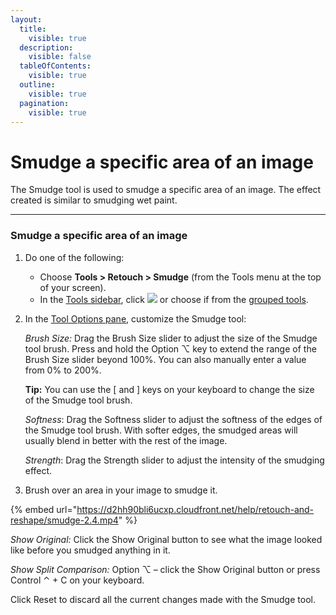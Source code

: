 ```yaml
---
layout:
  title:
    visible: true
  description:
    visible: false
  tableOfContents:
    visible: true
  outline:
    visible: true
  pagination:
    visible: true
---
```


# Smudge a specific area of an image

The Smudge tool is used to smudge a specific area of an image. The effect created is similar to smudging wet paint.

***

### Smudge a specific area of an image

1. Do one of the following:
   * Choose **Tools > Retouch > Smudge** (from the Tools menu at the top of your screen).
   * In the [Tools sidebar](https://www.pixelmator.com/support/guide/pixelmator-pro/#glossary), click ![](https://help.pixelmator.com/pixelmator-pro/3.5/assets/English/1586516270000.png) or choose if from the [grouped tools](https://www.pixelmator.com/support/guide/pixelmator-pro/#glossary).
2.  In the [Tool Options pane](https://www.pixelmator.com/support/guide/pixelmator-pro/#glossary), customize the Smudge tool:

    _Brush Size:_ Drag the Brush Size slider to adjust the size of the Smudge tool brush. Press and hold the Option ⌥ key to extend the range of the Brush Size slider beyond 100%. You can also manually enter a value from 0% to 200%. 

    &#x20;**Tip:** You can use the \[ and ] keys on your keyboard to change the size of the Smudge tool brush.

    _Softness_: Drag the Softness slider to adjust the softness of the edges of the Smudge tool brush. With softer edges, the smudged areas will usually blend in better with the rest of the image.

    _Strength_: Drag the Strength slider to adjust the intensity of the smudging effect. 
3. Brush over an area in your image to smudge it.

{% embed url="https://d2hh90bli6ucxp.cloudfront.net/help/retouch-and-reshape/smudge-2.4.mp4" %}

_Show Original:_ Click the Show Original button to see what the image looked like before you smudged anything in it.

_Show Split Comparison:_ Option ⌥ – click the Show Original button or press Control ⌃ + C on your keyboard.

Click Reset to discard all the current changes made with the Smudge tool.
